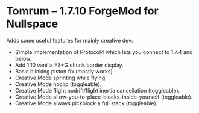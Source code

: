 # Tomrum – 1.7.10 ForgeMod for Nullspace

Adds some useful features for mainly creative dev:

* Simple implementation of Protocol4 which lets you connect to 1.7.4 and below.
* Add 1.10 vanilla F3+G chunk border display.
* Basic blinking piston fix (mostly works).
* Creative Mode sprinting while flying.
* Creative Mode noclip (toggleable).
* Creative Mode flight nodrift/flight inertia cancellation (toggleable).
* Creative Mode allow-you-to-place-blocks-inside-yourself (toggleable).
* Creative Mode always pickblock a full stack (toggleable).
